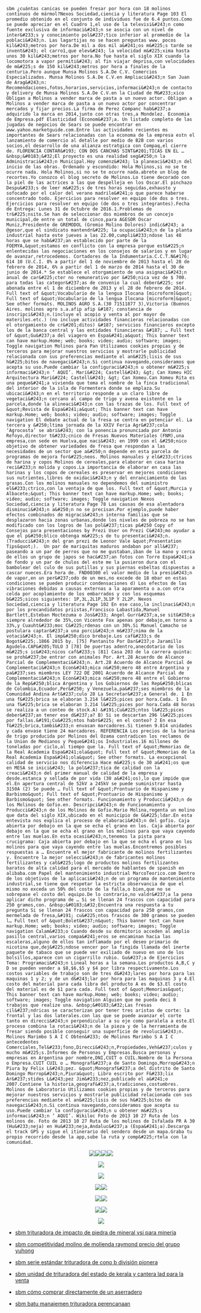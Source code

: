 
```
sbm ¿cuántas canicas se pueden fresar por hora con 18 molinos continuos de mármol?Nexos Sociedad,ciencia y literatura Page 103 El promedio obtenido en el conjunto de individuos fue de 6.4 puntos.Como se puede apreciar en el Cuadro 1,el uso de la televisi&#243;n como fuente exclusiva de informaci&#243;n se asocia con un nivel de inter&#233;s y conocimiento pol&#237;tico inferior al promedio de la poblaci&#243;n. Las lagartijas no se hacen preguntas www. pocos kil&#243;metros por hora.De mil a dos mil a&#241;os m&#225;s tarde se invent&#243; el carro1,que elev&#243; la velocidad m&#225;xima hasta unos 30 kil&#243;metros por hora.No fue hasta el siglo XIX cuando la locomotora a vapor permiti&#243; al fin viajar deprisa,con velocidades de m&#225;s de 150 kil&#243;metros por hora a finales de la centuria.Pero aunque Munsa Molinos S.A.De C.V. Comercios Especializados. Munsa Molinos S.A.De C.V.en Ampliaci&#243;n San Juan de Arag&#243;n: Recomendaciones,fotos,horarios,servicios,informaci&#243;n de contacto y delivery de Munsa Molinos S.A.De C.V.en la Ciudad de M&#233;xico Obligan a Molinos a vender marca de pasta a un nuevo actor. Obligan a Molinos a vender marca de pasta a un nuevo actor por concentrar mercados y fijar precios.La firma de Perez Companc hab&#237;a adquirido la marca en 2014,junto con otras tres,a Mondelez. Economia de Empresa.pdf Elasticidad (Econom&#237;a. Un listado completo de las jugadas de negocios de Sears se puede encontrar en www.yahoo.marketguide.com.Entre las actividades recientes ms importantes de Sears relacionadas con la economa de la empresa estn el lanzamiento de comercio al detalle por medio de B2B con varios socios,el desarrollo de una alianza estratgica con Compaq,el cierre de. FLORENCIA CONTAR&#193; CON DOS CANCHAS SINT&#201;TICAS EN EL … &nbsp;&#0183;&#32;El proyecto es una realidad seg&#250;n la Administraci&#243;n Municipal.Hoy comenz&#243; la planeaci&#243;n del inicio de las obras. Ordenado y escondido: Hola Molinos,si no se te ocurre nada. Hola Molinos,si no se te ocurre nada.abrete un blog de recortes.Yo conozco el blog secreto de Molinos.Lo tiene decorado con la piel de las actrices a las que despelleja en los Oscar.El pinchazo Despu&#233;s de leer m&#225;s de tres horas seguidas,exhausto y sofocado por el calor del verano madrile&#241;o que parece haberse concentrado todo. Ejercicios para resolver en equipo (de dos o tres. Ejercicios para resolver en equipo (de dos o tres integrantes).Fecha de Entrega: Lunes 31 de Octubre de 2016.1.Problemas de tr&#225;nsito.Se han de seleccionar dos miembros de un concejo municipal,de entre un total de cinco,para AGESOR Oscar Muniz,Presidente de GREMODOL (Gremio Molino Dolores) indic&#243; a @gesor,que el sindicato mantendr&#225; la ocupaci&#243;n de la planta industrial hasta este jueves a las 22.00,cumpli&#233;ndose las 48 horas que se hab&#237;an establecido por parte de la FOEMYA,&quot;estamos en conflicto con la empresa porque est&#225;n enlentecidas las negociaciones en los consejos de salarios y en lugar de avanzar,retrocedemos. Cortadores de la Indumentaria.C.C.T.N&#176; 614 10 (U.C.I. 8% a partir del 1 de noviembre de 2013 hasta el 28 de febrero de 2014, 6% a partir del 1 de marzo de 2014 hasta el 30 de junio de 2014.* Se establece el otorgamiento de una asignaci&#243;n anual de car&#225;cter no remunerativo por &#250;nica vez de $ 700. para todas las categor&#237;as de convenio la cual deber&#225; ser abonada entre el 1 de diciembre de 2013 y el 28 de febrero de 2014. Full text of &quot;Vocabulario de la lengua Ilocana [microform]&quot; Full text of &quot;Vocabulario de la lengua Ilocana [microform]&quot; See other formats. MOLINOS AGRO S.A.(30 71511877 3),Victoria (Buenos Aires. molinos agro s.a.afip afip &#187; constancia de inscripci&#243;n.(incluye el acopio y venta al por mayor de materiles.etc.) (no incluye actividades financieras relacionadas con el otorgamiento de cr&#201;ditos) &#187; servicios financieros excepto los de la banca central y las entidades financieras &#187; … Full text of &quot;Gu&#237;a del viagero en Espa&#241;a&quot; This banner text can have markup.Home; web; books; video; audio; software; images; Toggle navigation Molinos para Pan Utilizamos cookies propias y de terceros para mejorar nuestros servicios y mostrarle publicidad relacionada con sus preferencias mediante el an&#225;lisis de sus h&#225;bitos de navegaci&#243;n.Si continua navegando,consideramos que acepta su uso.Puede cambiar la configuraci&#243;n u obtener m&#225;s informaci&#243;n ‘ AQUI’. Mari&#224; Castell&#243; &gt; Can Xomeu HIC Arquitectura Mari&#224; Castell&#243; &gt; Can Xomeu.Can Xomeu Rita es una peque&#241;a vivienda que toma el nombre de la finca tradicional del interior de la isla de Formentera donde se emplaza.Su ubicaci&#243;n en el territorio responde a un claro libre de vegetaci&#243;n cercano al campo de trigo y avena existente en la parcela,donde la alineaci&#243;n con las trazas de los. Full text of &quot;Revista de Espa&#241;a&quot; This banner text can have markup.Home; web; books; video; audio; software; images; Toggle navigation El debate actual de la fresa se centra en potenciar el. La tercera y &#250;ltima jornada de la XXIV Feria Agr&#237;cola ‘Agrocosta’ se abri&#243; con la ponencia pronunciada por Antonio Refoyo,director t&#233;cnico de Fresas Nuevos Materiales (FNM),una empresa,con sede en Huelva,que naci&#243; en 1999 con el &#250;nico objetivo de obtener variedades de fresa que respondan a las necesidades de un sector que a&#250;n depende en esta parcela de programas de mejora for&#225;neos. Molinos manuales y el&#233;ctricos de harina y copos Molinos de cereales,para elaborar en casa harina reci&#233;n molida y copos.La importancia de elaborar en casa las harinas y los copos de cereales es preservar en mejores condiciones sus nutrientes,libres de oxidaci&#243;n y del enranciamiento de las grasas.Con los molinos manuales no dependemos del suministro el&#233;ctrico,con la ventaja de que los. Full text of &quot;Murcia y Albacete;&quot; This banner text can have markup.Home; web; books; video; audio; software; images; Toggle navigation Nexos Sociedad,ciencia y literatura Page 78 Las causas de esa alentadora disminuci&#243;n a&#250;n no se precisan.Por ejemplo,puede haber efectos combinados de migraci&#243;n interna familias que se desplazaron hacia zonas urbanas,donde los niveles de pobreza no se han modificado con los logros de las pol&#237;ticas p&#250 Copy of Consejos para presentaciones by Prezi User on Prezi C&#243;mo ayudar a que el p&#250;blico obtenga m&#225;s de tu presentaci&#243;n.(Traducci&#243;n del gran prezi de Leonor Vale &quot;Presentation Tips&quot;).  Un par de mariquitas maduros andaban por all&#237; paseando a un par de perros que no me gustaban,iban de la mano y cerca de ellos un grupo de japos se hac&#237;an fotos con Torre Espa&#241;a de fondo y un par de chulos del este me la pusieron dura con el bambolear del culo de sus putillas y sus piernas esbeltas dispuestas a cascar nueces.Era hora de. FND00300 el valor medio de la presi&#243;n de vapor,en un per&#237;odo de un mes,no excede de 18 mbar en estas condiciones se pueden producir condensaciones d) Los efectos de las vibraciones debidas a causas externas a la aparamenta o a.con otra celda por acoplamiento de los embarrados y con los esquemas b&#225;sicos siguientes: 1P,3L,2L1P,3L1P Y 2L2P. Nexos Sociedad,ciencia y literatura Page 102 En ese caso,la inclinaci&#243;n por los precandidatos priistas,Francisco Labastida,Manuel Bartlett,Esteban Moctezuma o Jos&#233; Angel Gurr&#237;a,se sit&#250;a siempre alrededor de 35%,con Vicente Fox apenas por debajo,en torno a 33%,y Cuauht&#233;moc C&#225;rdenas con un 30%.Si Manuel Camacho se postulara captar&#237;a una porci&#243;n m&#237;nima de la votaci&#243;n. El imp&#250;dico brebaje.Los caf&#233;s de Bogot&#225;.1866 2015 by. [75] Pantanito Por Dar&#237;o Jaramillo Agudelo.CAP&#205;TULO 3 [78] De puertas adentro,anecdotario de los m&#225;s ic&#243;nicos caf&#233;s [81] Casa 203 de la carrera quinta: se proh&#237;be entrar con animales Por. Art.28 Acuerdo de Alcance Parcial de Complementaci&#243;n. Art.28 Acuerdo de Alcance Parcial de Complementaci&#243;n Econ&#243;mica n&#250;mero 48 entre Argentina y pa&#237;ses miembros LEY 722 DE 2001 Acuerdo de Alcance Parcial de Complementaci&#243;n Econ&#243;mica n&#250;mero 48 entre el Gobierno de la Rep&#250;blica Argentina y los Gobiernos de las Rep&#250;blicas de Colombia,Ecuador,Per&#250; y Venezuela,pa&#237;ses miembros de la Comunidad Andina Art&#237;culo 28 La Secretar&#237;a General de. 1 En una f&#225;brica se elaboran 3.214 l&#225;pices por hora.Cada. 1 En una f&#225;brica se elaboran 3.214 l&#225;pices por hora.Cada 48 horas se realiza a un conteo de stock.A) &#191;Cu&#225;ntos l&#225;pices deber&#237;an tener ese d&#237;a? B) Si se descartan 296 l&#225;pices por fallas.&#191;Cu&#225;ntos habr&#225; en el conteo? 2 En esa f&#225;brica,tambi&#233;n envasan marcadores.Si tienen 9.814 unidades y cada envase tiene 24 marcadores. REFERENCIA Los precios de la harina de trigo producida por Molinos del Ozama contradicen los reclamos de la Union de Medianos y Peque&#241;os Industriales.16 millones de toneladas por ciclo,al tiempo que la. Full text of &quot;Memorias de la Real Academia Espa&#241;ola&quot; Full text of &quot;Memorias de la Real Academia Espa&#241;ola&quot; See other formats. La excepcional calidad de servicio nos diferencia Hace m&#225;s de 30 a&#241;os que en MESA se inici&#243; la pol&#237;tica de calidad con la creaci&#243;n del primer manual de calidad de la empresa y desde.estanca y sellada de por vida (30 a&#241;os),lo que impide que el.En apertura central de 52kV a 245kV se puede suministrar hasta 3150A (2) Se puede … Full text of &quot;Prontuario de Hispanismo y Barbismo&quot; Full text of &quot;Prontuario de Hispanismo y Barbismo&quot; See other formats. Funcionamiento y Producci&#243;n de los Molinos de Gofio.en. Descripci&#243;n de Funcionamiento y Producci&#243;n de los Molinos de Gofio.Mario Molina,regenta un molino que data del siglo XIX,ubicado en el municipio de G&#225;ldar.En esta entevista nos explica el proceso de elaboraci&#243;n del gofio. Caja abierta por debajo en la que se echa el grano en los. Caja abierta por debajo en la que se echa el grano en los molinos para que vaya cayendo entre las muelas.En esta ocasi&#243;n,tenemos la pista para crucigrama: Caja abierta por debajo en la que se echa el grano en los molinos para que vaya cayendo entre las muelas.Encontremos posibles respuestas a … Encuentre el mejor fabricante de molinos fertilizantes y. Encuentre la mejor selecci&#243;n de fabricantes molinos fertilizantes y cat&#225;logo de productos molinos fertilizantes baratos de alta calidad para el mercado de hablantes de spanish en alibaba.com Papel del mantenimiento industrial MarcoTeorico.com Dentro de los objetivos de la aplicaci&#243;n de un programa de mantenimiento industrial,se tiene que respetar la estricta observancia de que el mismo no exceda un 50% del costo de la falla,o bien,que no se sobrepase el costo del equipo.De lo contrario,no valdr&#237;a la pena aplicar dicho programa de … Si se llenan 24 frascos con capacidad para 250 gramos,con. &nbsp;&#0183;&#32;Encuentra una respuesta a tu pregunta Si se llenan 24 frascos con capacidad para 250 gramos,con mermelada de fresa,&#191; cu&#225;ntos frascos de 300 gramos se pueden l… Full text of &quot;Bolet&#237;n&quot; This banner text can have markup.Home; web; books; video; audio; software; images; Toggle navigation Calam&#233;o Cuando desde su dormitorio acceden al amplio pasillo central,varios compa&#241;eros se encaminan hacia las escaleras,alguno de ellos tan inflamado por el deseo primario de nicotina que,dej&#225;ndose vencer por la fingida llamada del inerte paquete de tabaco que se puede ver exiliado de nuevo en uno de los bolsillos,aparece con un cigarrillo rubio. Gu&#237;a de Ejercicios Tema: Programaci&#243;n Lineal horas a la semana.Los productos A,B,C y D se pueden vender a $8,$6,$5 y $4 por libra respectivamente.Los costos variables de trabajo son de tres d&#243;lares por hora para las maquinas 1 y 2; y de un d&#243;lar por hora para las maquinas 3 y 4.El costo del material para cada libra del producto A es de $3.El costo del material es de $1 para cada. Full text of &quot;Memorias&quot; This banner text can have markup.Home; web; books; video; audio; software; images; Toggle navigation Alguien que me pueda deci 8 trabajos que realize una. &nbsp;&#0183;&#32;Las fresas cil&#237;ndricas se caracterizan por tener tres aristas de corte: la frontal y las dos laterales.con las que se puede avanzar el corte tanto en direcci&#243;n perpendicular a su eje como paralela a este.El proceso combina la rotaci&#243;n de la pieza y de la herramienta de fresar siendo posible conseguir una superficie de revoluci&#243;n. Molinos Marimbo S A I C Obten&#233; de Molinos Marimbo S A I C antecedentes Comerciales,Tel&#233;fono,Direcci&#243;n,Propiedades,Veh&#237;culos y mucho m&#225;s.Informes de Personas y Empresas.Busca personas y empresas en Argentina por nombre,DNI,CUIT o CUIL.Nombre de la Persona o Empresa.CUIT CUIL o … Monograf&#237;a de Santo Domingo,Morrop&#243;n Piura by Felix L&#243;pez. &quot;Monograf&#237;a del distrito de Santo Domingo Morrop&#243;n,Piura&quot; Libro escrito por F&#233;lix Ar&#237;stides L&#243;pez Jim&#233;nez,publicado el a&#241;o 2007.Contiene la historia,geograf&#237;a,tradiciones,costumbres. Molinos de Laboratorio Utilizamos cookies propias y de terceros para mejorar nuestros servicios y mostrarle publicidad relacionada con sus preferencias mediante el an&#225;lisis de sus h&#225;bitos de navegaci&#243;n.Si continua navegando,consideramos que acepta su uso.Puede cambiar la configuraci&#243;n u obtener m&#225;s informaci&#243;n ‘ AQUI’. Wikiloc Foto de 2013 10 27 Ruta de los molinos de. Foto de 2013 10 27 Ruta de los molinos de Isfalada PR A 30 (Hu&#233;neja) en Hu&#233;neja,Andaluc&#237;a (Espa&#241;a).Descarga el track GPS y sigue el itinerario del sendero desde un mapa.Graba tu propio recorrido desde la app,sube la ruta y comp&#225;rtela con la comunidad. 
```

<div align="center">

<a href="https://es-mill.shibang-china.com/github&k=sbm+%C2%BFcu%C3%A1ntas+canicas+se+pueden+fresar+por+hora+con+18+molinos+continuos+de+m%C3%A1rmol%3F"><img src="https://static.shibang-china.com/es/mill/index.jpg"></a><a href="https://es-mill.shibang-china.com/materials.htmlgithub&k=sbm+%C2%BFcu%C3%A1ntas+canicas+se+pueden+fresar+por+hora+con+18+molinos+continuos+de+m%C3%A1rmol%3F"><img src="https://static.shibang-china.com/es/mill/materials.jpg"></a><a href="https://es-mill.shibang-china.com/about.htmlgithub&k=sbm+%C2%BFcu%C3%A1ntas+canicas+se+pueden+fresar+por+hora+con+18+molinos+continuos+de+m%C3%A1rmol%3F"><img src="https://static.shibang-china.com/es/mill/about.jpg"></a><a href="https://es-mill.shibang-china.com/contact.htmlgithub&k=sbm+%C2%BFcu%C3%A1ntas+canicas+se+pueden+fresar+por+hora+con+18+molinos+continuos+de+m%C3%A1rmol%3F"><img src="https://static.shibang-china.com/es/mill/contact.jpg"></a>

<a href="https://es-mill.shibang-china.com/github&k=sbm+%C2%BFcu%C3%A1ntas+canicas+se+pueden+fresar+por+hora+con+18+molinos+continuos+de+m%C3%A1rmol%3F"><img src="https://static.shibang-china.com/es/mill/banner.jpg"></a>

<a href="https://swt.shibang-china.com/github&k=sbm+%C2%BFcu%C3%A1ntas+canicas+se+pueden+fresar+por+hora+con+18+molinos+continuos+de+m%C3%A1rmol%3F"><img src="https://static.shibang-china.com/es/mill/chat.jpg"></a>

<a href="https://es-mill.shibang-china.com/products/vertical-roller-mill.htmlgithub&k=sbm+%C2%BFcu%C3%A1ntas+canicas+se+pueden+fresar+por+hora+con+18+molinos+continuos+de+m%C3%A1rmol%3F"><img src="https://static.shibang-china.com/es/mill/vertical.jpg"></a><a href="https://es-mill.shibang-china.com/products/raymond-mill.htmlgithub&k=sbm+%C2%BFcu%C3%A1ntas+canicas+se+pueden+fresar+por+hora+con+18+molinos+continuos+de+m%C3%A1rmol%3F"><img src="https://static.shibang-china.com/es/mill/raymond.jpg"></a>

<a href="https://es-mill.shibang-china.com/products/ultrafine-grinding-mill.htmlgithub&k=sbm+%C2%BFcu%C3%A1ntas+canicas+se+pueden+fresar+por+hora+con+18+molinos+continuos+de+m%C3%A1rmol%3F"><img src="https://static.shibang-china.com/es/mill/ultrafine.jpg"></a><a href="https://es-mill.shibang-china.com/products/trapezium-grinding-mill.htmlgithub&k=sbm+%C2%BFcu%C3%A1ntas+canicas+se+pueden+fresar+por+hora+con+18+molinos+continuos+de+m%C3%A1rmol%3F"><img src="https://static.shibang-china.com/es/mill/trapezium.jpg"></a>

<a href="https://es-mill.shibang-china.com/products/ball-mill.htmlgithub&k=sbm+%C2%BFcu%C3%A1ntas+canicas+se+pueden+fresar+por+hora+con+18+molinos+continuos+de+m%C3%A1rmol%3F"><img src="https://static.shibang-china.com/es/mill/ball.jpg"></a><a href="https://es-mill.shibang-china.com/products/hammer-mill.htmlgithub&k=sbm+%C2%BFcu%C3%A1ntas+canicas+se+pueden+fresar+por+hora+con+18+molinos+continuos+de+m%C3%A1rmol%3F"><img src="https://static.shibang-china.com/es/mill/hammer.jpg"></a>

<a href="https://swt.shibang-china.com/github&k=sbm+%C2%BFcu%C3%A1ntas+canicas+se+pueden+fresar+por+hora+con+18+molinos+continuos+de+m%C3%A1rmol%3F"><img src="https://static.shibang-china.com/es/mill/case.jpg"></a>

</div>


* [sbm trituradora de impacto de piedra de mineral vsi para minería](sbm%20trituradora%20de%20impacto%20de%20piedra%20de%20mineral%20vsi%20para%20miner%C3%ADa.md)

* [sbm competitividad molino de molienda raymond precio del grupo yuhong](sbm%20competitividad%20molino%20de%20molienda%20raymond%20precio%20del%20grupo%20yuhong.md)

* [sbm serie estándar trituradora de cono b división pionera](sbm%20serie%20est%C3%A1ndar%20trituradora%20de%20cono%20b%20divisi%C3%B3n%20pionera.md)

* [sbm unidad de trituradora del estado de kerala y cantera lad para la venta](sbm%20unidad%20de%20trituradora%20del%20estado%20de%20kerala%20y%20cantera%20lad%20para%20la%20venta.md)

* [sbm cómo comprar directamente de un aserradero](sbm%20c%C3%B3mo%20comprar%20directamente%20de%20un%20aserradero.md)

* [sbm batu manajemen trituradora perencanaan](sbm%20batu%20manajemen%20trituradora%20perencanaan.md)